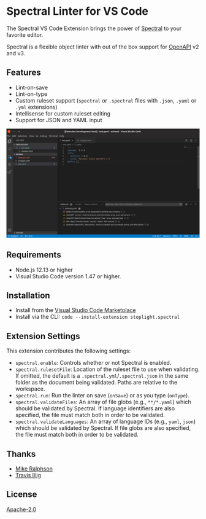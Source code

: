 # Spectral Linter for VS Code

The Spectral VS Code Extension brings the power of [Spectral](https://github.com/stoplightio/spectral) to your favorite editor.

Spectral is a flexible object linter with out of the box support for [OpenAPI](https://openapis.org/) v2 and v3.

## Features

* Lint-on-save
* Lint-on-type
* Custom ruleset support (`spectral` or `.spectral` files with `.json`, `.yaml` or `.yml` extensions)
* Intellisense for custom ruleset editing
* Support for JSON and YAML input

![screenshot](assets/screenshot1.png)

## Requirements

* Node.js 12.13 or higher
* Visual Studio Code version 1.47 or higher.

## Installation

* Install from the [Visual Studio Code Marketplace](https://marketplace.visualstudio.com/items?itemName=stoplight.spectral)
* Install via the CLI: `code --install-extension stoplight.spectral`

## Extension Settings

This extension contributes the following settings:

* `spectral.enable`: Controls whether or not Spectral is enabled.
* `spectral.rulesetFile`: Location of the ruleset file to use when validating. If omitted, the default is a `.spectral.yml`/`.spectral.json` in the same folder as the document being validated. Paths are relative to the workspace.
* `spectral.run`: Run the linter on save (`onSave`) or as you type (`onType`).
* `spectral.validateFiles`: An array of file globs (e.g., `**/*.yaml`) which should be validated by Spectral. If language identifiers are also specified, the file must match both in order to be validated.
* `spectral.validateLanguages`: An array of language IDs (e.g., `yaml`, `json`) which should be validated by Spectral. If file globs are also specified, the file must match both in order to be validated.

## Thanks

* [Mike Ralphson](https://github.com/MikeRalphson)
* [Travis Illig](https://github.com/tillig)

## License

[Apache-2.0](LICENSE.txt)
